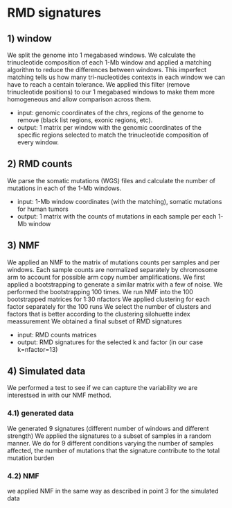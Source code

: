 # RMD signatures

## 1) window
We split the genome into 1 megabased windows. We calculate the trinucleotide composition of each 1-Mb window and applied a matching algorithm to reduce the differences between windows. This imperfect matching tells us how many tri-nucleotides contexts in each window we can have to reach a centain tolerance. We applied this filter (remove trinucleotide positions) to our 1 megabased windows to make them more homogeneous and allow comparison across them.
- input: genomic coordinates of the chrs, regions of the genome to remove (black list regions, exonic regions, etc).
- output: 1 matrix per window with the genomic coordinates of the specific regions selected to match the trinucleotide composition of every window.

## 2) RMD counts
We parse the somatic mutations (WGS) files and calculate the number of mutations in each of the 1-Mb windows.
- input: 1-Mb window coordinates (with the matching), somatic mutations for human tumors
- output: 1 matrix with the counts of mutations in each sample per each 1-Mb window

## 3) NMF
We applied an NMF to the matrix of mutations counts per samples and per windows. Each sample counts are normalized separately by chromosome arm to account for possible arm copy number amplifications.
We first applied a bootstrapping to generate a similar matrix with a few of noise. We performed the bootstrapping 100 times.
We run NMF into the 100 bootstrapped matrices for 1:30 nfactors 
We applied clustering for each factor separately for the 100 runs
We select the number of clusters and factors that is better according to the clustering silohuette index meassurement
We obtained a final subset of RMD signatures
- input: RMD counts matrices
- output: RMD signatures for the selected k and factor (in our case k=nfactor=13)

## 4) Simulated data
We performed a test to see if we can capture the variability we are interestsed in with our NMF method.
### 4.1) generated data
We generated 9 signatures (different number of windows and different strength)
We applied the signatures to a subset of samples in a random manner. We do for 9 different conditions varying the number of samples affected, the number of mutations that the signature contribute to the total mutation burden
### 4.2) NMF
we applied NMF in the same way as described in point 3 for the simulated data
